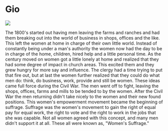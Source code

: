 # Gio 

![](https://camo.githubusercontent.com/2caf0d5f951e8efbb4a1877ced4d34fb971bbdb9/68747470733a2f2f6e6174696f6e616c776f6d656e73686973746f7279616c6c69616e63652e6f72672f77702d636f6e74656e742f75706c6f6164732f6c6f676f322e706e67)

The 1800's started out having men leaving the farms and ranches and had them breaking out into the world of business in shops, offices and the like. This left the women at home in charge of their own little world. Instead of constantly being under a man's authority the women now had the day to be in charge of the home, children, hired help and a little personal time. As the century moved on women got a little lonely at home and realized that they had some degree of impact in church areas. This excited them and they grew hungry for more say and influence. The clergy had a time trying to put that fire out, but at last the women further realized that they could do what men do: think, do business, work, provide and still be women. These ideas came full force during the Civil War. The men went off to fight, leaving the shops, offices, farms and mills to be tended to by the women. After the Civil War the men returning didn't take nicely to the women and their new found positions. This women's empowerment movement became the beginning of suffrage. Suffrage was the women's movement to gain the right of equal pay for equal work, the right to vote and the right to work in the jobs that she was capable. Not all women agreed with this concept, and many men didn't support it at all. These all were known as, "Women's Suffrage."
